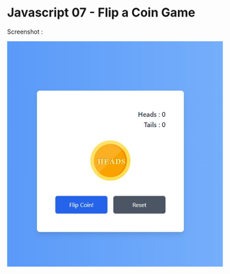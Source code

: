 # Javascript 07 - Flip a Coin Game

Screenshot :

![Image](https://github.com/lnrdgnwn/100-projects-of-javascript/blob/main/Javascript%2007%20-%20Flip%20a%20Coin%20Game/assets/img/image.jpg)
